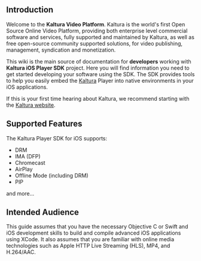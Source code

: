 ## Introduction

Welcome to the **Kaltura Video Platform**. Kaltura is the world's first Open Source Online Video Platform, providing both enterprise level commercial software and services, fully supported and maintained by Kaltura, as well as free open-source community supported solutions, for video publishing, management, syndication and monetization.

This wiki is the main source of documentation for **developers** working with **Kaltura iOS Player SDK** project. Here you will find information you need to get started developing your software using the SDK. The SDK provides tools to help you easily embed the [Kaltura](http://player.kaltura.com/docs/) Player into native environments in your iOS applications.

If this is your first time hearing about Kaltura, we recommend starting with the [Kaltura website](http://corp.kaltura.com/).

## Supported Features

The Kaltura Player SDK for iOS supports:  

* DRM  
* IMA (DFP)  
* Chromecast  
* AirPlay  
* Offline Mode (including DRM)  
* PIP

and more...

## Intended Audience

This guide assumes that you have the necessary Objective C or Swift and iOS development skills to build and compile advanced iOS applications using XCode. It also assumes that you are familiar with online media technologies such as Apple HTTP Live Streaming (HLS), MP4, and H.264/AAC.

